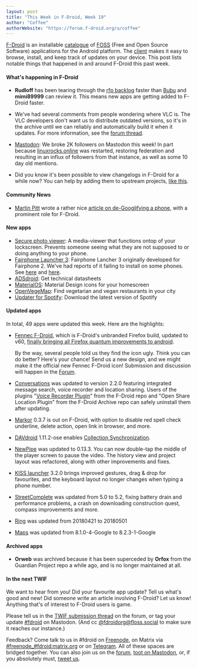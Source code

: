```yaml
---
layout: post
title: "This Week in F-Droid, Week 19"
author: "Coffee"
authorWebsite: "https://forum.f-droid.org/u/coffee"
---
```


[F-Droid](https://f-droid.org/) is an installable [catalogue](https://f-droid.org/packages/) of [FOSS](https://en.wikipedia.org/wiki/Free_and_open-source_software) (Free and Open Source Software) applications for the Android platform. The [client](https://f-droid.org/packages/org.fdroid.fdroid/) makes it easy to browse, install, and keep track of updates on your device. This post lists notable things that happened in and around F-Droid this past week.

#### What's happening in F-Droid

* **Rudloff** has been tearing through the [rfp backlog](https://gitlab.com/fdroid/rfp/issues) faster than [Bubu](https://forum.f-droid.org/u/Bubu) and **mimi89999** can review it. This means new apps are getting added to F-Droid faster.

* We've had several comments from people wondering where VLC is. The VLC developers don't want us to distribute outdated versions, so it's in the archive until we can reliably and automatically build it when it updates. For more information, see the [forum thread](https://forum.f-droid.org/t/where-is-the-vlc-app/108).

* [Mastodon](https://joinmastodon.org/): We broke 2K followers on Mastodon this week! In part because [linuxrocks.online](https://linuxrocks.online) was restarted, restoring federation and resulting in an influx of followers from that instance, as well as some 10 day old mentions.

* Did you know it's been possible to view changelogs in F-Droid for a while now? You can help by adding them to upstream projects, [like this](https://github.com/lexica/lexica/tree/master/metadata/android/en-US/changelogs).

#### Community News

* [Martin Pitt](https://piware.de) wrote a rather nice [article on de-Googlifying a phone](https://piware.de/post/2018-05-01-android-degoogle/), with a prominent role for F-Droid.

#### New apps

* [Secure photo viewer](https://f-droid.org/packages/com.gtp.showapicturetoyourfriend/): A media-viewer that functions ontop of your lockscreen. Prevents someone seeing what they are not supposed to or doing anything to your phone.
* [Fairphone Launcher 3](https://f-droid.org/packages/community.fairphone.fplauncher3/): Fairphone Lancher 3 originally developed for Fairphone 2. We've had reports of it failing to install on some phones. See [here](https://gitlab.com/fdroid/fdroiddata/merge_requests/3119) and [here](https://github.com/WeAreFairphone/android_packages_apps_FairphoneLauncher3/issues/6).
* [ADSdroid](https://f-droid.org/packages/hu.vsza.adsdroid/): Get technical datasheets
* [MaterialOS](https://f-droid.org/packages/org.materialos.icons/): Material Design icons for your homescreen
* [OpenVegeMap](https://f-droid.org/packages/pro.rudloff.openvegemap/): Find vegetarian and vegan restaurants in your city
* [Updater for Spotify](https://f-droid.org/packages/ru.ra66it.updaterforspotify/): Download the latest version of Spotify

#### Updated apps

In total, 49 apps were updated this week. Here are the highlights:

* [Fennec F-Droid](https://f-droid.org/packages/org.mozilla.fennec_fdroid/), which is F-Droid's unbranded Firefox build, updated to v60, [finally bringing all Firefox quantum improvements to android](https://www.androidpolice.com/2018/05/04/firefox-60-now-available-finally-brings-quantum-css-engine-android/).

  By the way, several people told us they find the icon ugly. Think you can do better? Here's your chance! Send us a new design, and we might make it the official new Fennec F-Droid icon! Submission and discussion will happen in the [Forum](https://forum.f-droid.org/t/new-icon-for-fennec-f-droid/2810).

* [Conversations](https://f-droid.org/packages/eu.siacs.conversations/) was updated to version 2.2.0 featuring integrated message search, voice recorder and location sharing. Users of the plugins "[Voice Recorder Plugin](https://f-droid.org/packages/eu.siacs.conversations.voicerecorder/)" from the F-Droid repo and "Open Share Location Plugin" from the F-Droid Archive repo can safely uninstall them after updating.

* [Markor](https://f-droid.org/packages/net.gsantner.markor/) 0.3.7 is out on F-Droid, with option to disable red spell check underline, delete action, open link in browser, and more.

* [DAVdroid](https://f-droid.org/packages/at.bitfire.davdroid/) 1.11.2-ose enables [Collection Synchronization](https://forums.bitfire.at/post/467).

* [NewPipe](https://f-droid.org/packages/org.schabi.newpipe/) was updated to 0.13.3. You can now double-tap the middle of the player screen to pause the video. The history view and project layout was refactored, along with other improvements and fixes.

* [KISS launcher](https://f-droid.org/packages/fr.neamar.kiss/) 3.2.0 brings improved gestures, drag & drop for favourites, and the keyboard layout no longer changes when typing a phone number.

* [Street­Complete](https://f-droid.org/packages/de.westnordost.streetcomplete/) was updated from 5.0 to 5.2, fixing battery drain and performance problems, a crash on downloading construction quest, compass improvements and more.

* [Ring](https://f-droid.org/packages/cx.ring/) was updated from 20180421 to 20180501
* [Maps](https://f-droid.org/packages/com.github.axet.maps/) was updated from 8.1.0-4-Google to 8.2.3-1-Google

#### Archived apps

* **Orweb** was archived because it has been superceded by **Orfox** from the Guardian Project repo a while ago, and is no longer maintained at all.

#### In the next TWIF

We want to hear from you! Did your favourite app update? Tell us what's good and new! Did someone write an article involving F-Droid? Let us know! Anything that's of interest to F-Droid users is game.

Please tell us in the [TWIF submission thread](https://forum.f-droid.org/t/twif-submission-thread) on the forum, or tag your update [#fdroid](https://floss.social/tags/fdroid) on Mastodon. (And cc [@fdroidorg@floss.social](https://floss.social/@fdroidorg) to make sure it reaches our instance.)

Feedback? Come talk to us in #fdroid on [Freenode](https://freenode.net/), on Matrix via [#freenode_#fdroid:matrix.org](https://matrix.to/#/#freenode_#fdroid:matrix.org) or on [Telegram](https://t.me/joinchat/AlRQekvjWDTuQrCgMYSNVA). All of these spaces are bridged together. You can also join us on the [forum](https://forum.f-droid.org/), [toot on Mastodon](https://floss.social/@fdroidorg), or, if you absolutely must, [tweet us](https://twitter.com/fdroidorg).
